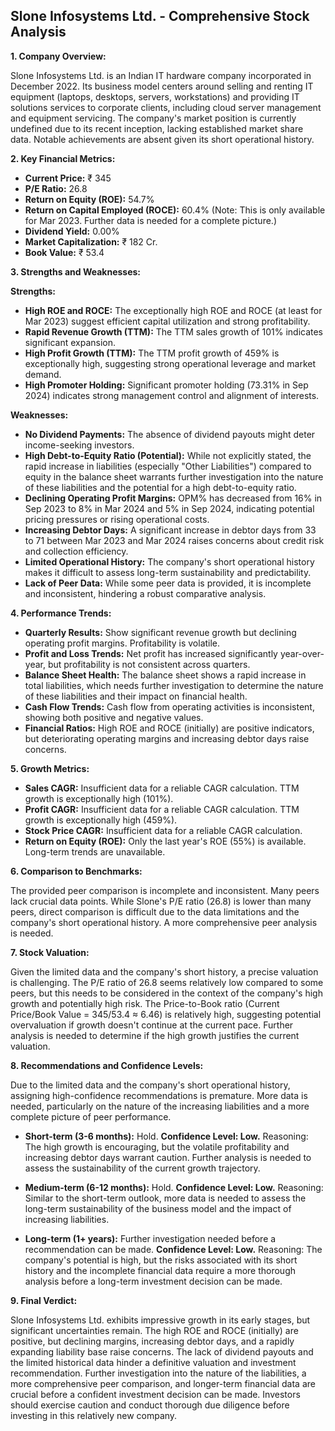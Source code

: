 ## Slone Infosystems Ltd. - Comprehensive Stock Analysis

**1. Company Overview:**

Slone Infosystems Ltd. is an Indian IT hardware company incorporated in December 2022.  Its business model centers around selling and renting IT equipment (laptops, desktops, servers, workstations) and providing IT solutions services to corporate clients, including cloud server management and equipment servicing.  The company's market position is currently undefined due to its recent inception, lacking established market share data.  Notable achievements are absent given its short operational history.

**2. Key Financial Metrics:**

* **Current Price:** ₹ 345
* **P/E Ratio:** 26.8
* **Return on Equity (ROE):** 54.7%
* **Return on Capital Employed (ROCE):** 60.4% (Note: This is only available for Mar 2023.  Further data is needed for a complete picture.)
* **Dividend Yield:** 0.00%
* **Market Capitalization:** ₹ 182 Cr.
* **Book Value:** ₹ 53.4

**3. Strengths and Weaknesses:**

**Strengths:**

* **High ROE and ROCE:**  The exceptionally high ROE and ROCE (at least for Mar 2023) suggest efficient capital utilization and strong profitability.
* **Rapid Revenue Growth (TTM):**  The TTM sales growth of 101% indicates significant expansion.
* **High Profit Growth (TTM):** The TTM profit growth of 459% is exceptionally high, suggesting strong operational leverage and market demand.
* **High Promoter Holding:**  Significant promoter holding (73.31% in Sep 2024) indicates strong management control and alignment of interests.

**Weaknesses:**

* **No Dividend Payments:** The absence of dividend payouts might deter income-seeking investors.
* **High Debt-to-Equity Ratio (Potential):** While not explicitly stated, the rapid increase in liabilities (especially "Other Liabilities") compared to equity in the balance sheet warrants further investigation into the nature of these liabilities and the potential for a high debt-to-equity ratio.
* **Declining Operating Profit Margins:** OPM% has decreased from 16% in Sep 2023 to 8% in Mar 2024 and 5% in Sep 2024, indicating potential pricing pressures or rising operational costs.
* **Increasing Debtor Days:**  A significant increase in debtor days from 33 to 71 between Mar 2023 and Mar 2024 raises concerns about credit risk and collection efficiency.
* **Limited Operational History:** The company's short operational history makes it difficult to assess long-term sustainability and predictability.
* **Lack of Peer Data:**  While some peer data is provided, it is incomplete and inconsistent, hindering a robust comparative analysis.


**4. Performance Trends:**

* **Quarterly Results:** Show significant revenue growth but declining operating profit margins.  Profitability is volatile.
* **Profit and Loss Trends:**  Net profit has increased significantly year-over-year, but profitability is not consistent across quarters.
* **Balance Sheet Health:**  The balance sheet shows a rapid increase in total liabilities, which needs further investigation to determine the nature of these liabilities and their impact on financial health.
* **Cash Flow Trends:**  Cash flow from operating activities is inconsistent, showing both positive and negative values.
* **Financial Ratios:**  High ROE and ROCE (initially) are positive indicators, but deteriorating operating margins and increasing debtor days raise concerns.

**5. Growth Metrics:**

* **Sales CAGR:**  Insufficient data for a reliable CAGR calculation.  TTM growth is exceptionally high (101%).
* **Profit CAGR:** Insufficient data for a reliable CAGR calculation. TTM growth is exceptionally high (459%).
* **Stock Price CAGR:** Insufficient data for a reliable CAGR calculation.
* **Return on Equity (ROE):**  Only the last year's ROE (55%) is available.  Long-term trends are unavailable.

**6. Comparison to Benchmarks:**

The provided peer comparison is incomplete and inconsistent.  Many peers lack crucial data points.  While Slone's P/E ratio (26.8) is lower than many peers, direct comparison is difficult due to the data limitations and the company's short operational history.  A more comprehensive peer analysis is needed.

**7. Stock Valuation:**

Given the limited data and the company's short history, a precise valuation is challenging.  The P/E ratio of 26.8 seems relatively low compared to some peers, but this needs to be considered in the context of the company's high growth and potentially high risk.  The Price-to-Book ratio (Current Price/Book Value = 345/53.4 ≈ 6.46) is relatively high, suggesting potential overvaluation if growth doesn't continue at the current pace.  Further analysis is needed to determine if the high growth justifies the current valuation.

**8. Recommendations and Confidence Levels:**

Due to the limited data and the company's short operational history, assigning high-confidence recommendations is premature.  More data is needed, particularly on the nature of the increasing liabilities and a more complete picture of peer performance.

* **Short-term (3-6 months):**  Hold.  **Confidence Level: Low.**  Reasoning:  The high growth is encouraging, but the volatile profitability and increasing debtor days warrant caution.  Further analysis is needed to assess the sustainability of the current growth trajectory.

* **Medium-term (6-12 months):**  Hold.  **Confidence Level: Low.**  Reasoning:  Similar to the short-term outlook, more data is needed to assess the long-term sustainability of the business model and the impact of increasing liabilities.

* **Long-term (1+ years):**  Further investigation needed before a recommendation can be made.  **Confidence Level: Low.**  Reasoning:  The company's potential is high, but the risks associated with its short history and the incomplete financial data require a more thorough analysis before a long-term investment decision can be made.


**9. Final Verdict:**

Slone Infosystems Ltd. exhibits impressive growth in its early stages, but significant uncertainties remain.  The high ROE and ROCE (initially) are positive, but declining margins, increasing debtor days, and a rapidly expanding liability base raise concerns.  The lack of dividend payouts and the limited historical data hinder a definitive valuation and investment recommendation.  Further investigation into the nature of the liabilities, a more comprehensive peer comparison, and longer-term financial data are crucial before a confident investment decision can be made.  Investors should exercise caution and conduct thorough due diligence before investing in this relatively new company.
